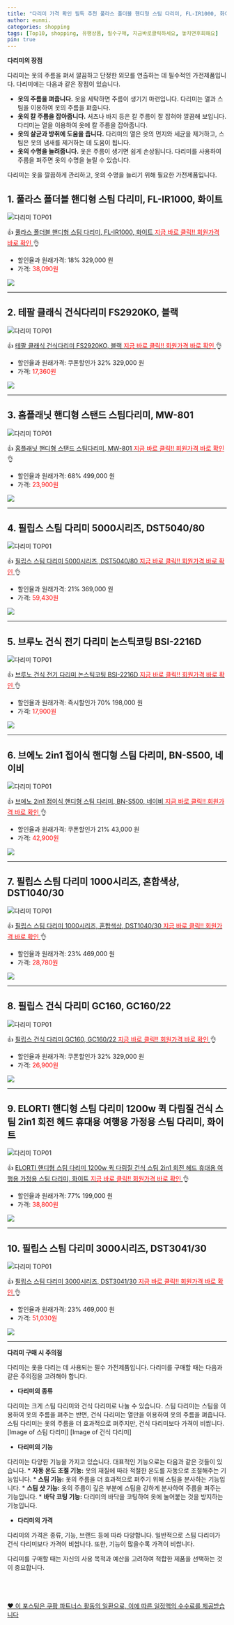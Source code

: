 ```yaml
---
title: "다리미 가격 확인 필독 추천 풀라스 폴더블 핸디형 스팀 다리미, FL-IR1000, 화이트 비교 장점 구매가이드"
author: eunmi.
categories: shopping
tags: [Top10, shopping, 유행상품, 필수구매, 지금바로클릭하세요, 놓치면후회해요]
pin: true
---
```

**다리미의 장점**

다리미는 옷의 주름을 펴서 깔끔하고 단정한 외모를 연출하는 데 필수적인 가전제품입니다. 다리미에는 다음과 같은 장점이 있습니다.

* **옷의 주름을 펴줍니다.** 옷을 세탁하면 주름이 생기기 마련입니다. 다리미는 열과 스팀을 이용하여 옷의 주름을 펴줍니다.
* **옷의 칼 주름을 잡아줍니다.** 셔츠나 바지 등은 칼 주름이 잘 잡혀야 깔끔해 보입니다. 다리미는 열을 이용하여 옷에 칼 주름을 잡아줍니다.
* **옷의 살균과 방취에 도움을 줍니다.** 다리미의 열은 옷의 먼지와 세균을 제거하고, 스팀은 옷의 냄새를 제거하는 데 도움이 됩니다.
* **옷의 수명을 늘려줍니다.** 옷은 주름이 생기면 쉽게 손상됩니다. 다리미를 사용하여 주름을 펴주면 옷의 수명을 늘릴 수 있습니다.

다리미는 옷을 깔끔하게 관리하고, 옷의 수명을 늘리기 위해 필요한 가전제품입니다.

   

## 1. 풀라스 폴더블 핸디형 스팀 다리미, FL-IR1000, 화이트

![다리미 TOP01](https://thumbnail6.coupangcdn.com/thumbnails/remote/230x230ex/image/vendor_inventory/e771/5b72c882e58d91f4e59ba44159cd761064dee1cc63f09d8a023fa856fbca.jpg)


👍 [풀라스 폴더블 핸디형 스팀 다리미, FL-IR1000, 화이트 <font color=red> 지금 바로 클릭!! 회원가격 바로 확인 </font> ](https://link.coupang.com/re/AFFSDP?lptag=AF3617701&subid=GithubCoopas&pageKey=6723836766&traceid=V0-153&itemId=15644742648&vendorItemId=83139982036) 👌 


- 할인율과 원래가격: 18%  329,000   원
- 가격: <span style='color:red'>38,090원</span>

[![](/discount_price.png)](https://link.coupang.com/re/AFFSDP?lptag=AF3617701&subid=GithubCoopas&pageKey=6723836766&traceid=V0-153&itemId=15644742648&vendorItemId=83139982036)

---


   

## 2. 테팔 클래식 건식다리미 FS2920KO, 블랙

![다리미 TOP01](https://thumbnail6.coupangcdn.com/thumbnails/remote/230x230ex/image/retail/images/2017/04/11/12/5/e1ce432c-774a-4203-ac03-fc3d43165854.jpg)


👍 [테팔 클래식 건식다리미 FS2920KO, 블랙 <font color=red> 지금 바로 클릭!! 회원가격 바로 확인 </font> ](https://link.coupang.com/re/AFFSDP?lptag=AF3617701&subid=GithubCoopas&pageKey=6843605289&traceid=V0-153&itemId=16280454249&vendorItemId=3124938690) 👌 


- 할인율과 원래가격: 쿠폰할인가 32%  329,000   원
- 가격: <span style='color:red'>17,360원</span>

[![](/discount_price.png)](https://link.coupang.com/re/AFFSDP?lptag=AF3617701&subid=GithubCoopas&pageKey=6843605289&traceid=V0-153&itemId=16280454249&vendorItemId=3124938690)

---


   

## 3. 홈플래닛 핸디형 스탠드 스팀다리미, MW-801

![다리미 TOP01](https://thumbnail6.coupangcdn.com/thumbnails/remote/230x230ex/image/retail/images/1055979437804-e0f401c0-510a-4275-bcc1-50b41e7c039c.jpg)


👍 [홈플래닛 핸디형 스탠드 스팀다리미, MW-801 <font color=red> 지금 바로 클릭!! 회원가격 바로 확인 </font> ](https://link.coupang.com/re/AFFSDP?lptag=AF3617701&subid=GithubCoopas&pageKey=310080038&traceid=V0-153&itemId=977484067&vendorItemId=5392665218) 👌 


- 할인율과 원래가격: 68%  499,000   원
- 가격: <span style='color:red'>23,900원</span>

[![](/discount_price.png)](https://link.coupang.com/re/AFFSDP?lptag=AF3617701&subid=GithubCoopas&pageKey=310080038&traceid=V0-153&itemId=977484067&vendorItemId=5392665218)

---


   

## 4. 필립스 스팀 다리미 5000시리즈, DST5040/80

![다리미 TOP01](https://thumbnail7.coupangcdn.com/thumbnails/remote/230x230ex/image/retail/images/1237187685480880-b707c146-2530-4ebb-a606-652e7bd446d6.jpg)


👍 [필립스 스팀 다리미 5000시리즈, DST5040/80 <font color=red> 지금 바로 클릭!! 회원가격 바로 확인 </font> ](https://link.coupang.com/re/AFFSDP?lptag=AF3617701&subid=GithubCoopas&pageKey=6147250608&traceid=V0-153&itemId=11838814845&vendorItemId=79112171020) 👌 


- 할인율과 원래가격: 21%  369,000   원
- 가격: <span style='color:red'>59,430원</span>

[![](/discount_price.png)](https://link.coupang.com/re/AFFSDP?lptag=AF3617701&subid=GithubCoopas&pageKey=6147250608&traceid=V0-153&itemId=11838814845&vendorItemId=79112171020)

---


   

## 5. 브루노 건식 전기 다리미 논스틱코팅 BSI-2216D

![다리미 TOP01](https://thumbnail10.coupangcdn.com/thumbnails/remote/230x230ex/image/retail/images/2351589237784834-acc63f9a-3a28-4832-bfa3-00e7cf144d73.jpg)


👍 [브루노 건식 전기 다리미 논스틱코팅 BSI-2216D <font color=red> 지금 바로 클릭!! 회원가격 바로 확인 </font> ](https://link.coupang.com/re/AFFSDP?lptag=AF3617701&subid=GithubCoopas&pageKey=6899275657&traceid=V0-153&itemId=16588372423&vendorItemId=83773510206) 👌 


- 할인율과 원래가격: 즉시할인가 70%  198,000   원
- 가격: <span style='color:red'>17,900원</span>

[![](/discount_price.png)](https://link.coupang.com/re/AFFSDP?lptag=AF3617701&subid=GithubCoopas&pageKey=6899275657&traceid=V0-153&itemId=16588372423&vendorItemId=83773510206)

---


   

## 6. 브에노 2in1 접이식 핸디형 스팀 다리미, BN-S500, 네이비

![다리미 TOP01](https://thumbnail8.coupangcdn.com/thumbnails/remote/230x230ex/image/retail/images/662997754648000-03381df7-f27d-4806-bf80-b3a497dfd928.jpg)


👍 [브에노 2in1 접이식 핸디형 스팀 다리미, BN-S500, 네이비 <font color=red> 지금 바로 클릭!! 회원가격 바로 확인 </font> ](https://link.coupang.com/re/AFFSDP?lptag=AF3617701&subid=GithubCoopas&pageKey=6997739459&traceid=V0-153&itemId=18739923124&vendorItemId=85351159378) 👌 


- 할인율과 원래가격: 쿠폰할인가 21%  43,000   원
- 가격: <span style='color:red'>42,900원</span>

[![](/discount_price.png)](https://link.coupang.com/re/AFFSDP?lptag=AF3617701&subid=GithubCoopas&pageKey=6997739459&traceid=V0-153&itemId=18739923124&vendorItemId=85351159378)

---


   

## 7. 필립스 스팀 다리미 1000시리즈, 혼합색상, DST1040/30

![다리미 TOP01](https://thumbnail10.coupangcdn.com/thumbnails/remote/230x230ex/image/retail/images/2787073572509154-1746db7e-a778-410a-a4d8-a605a2547db3.png)


👍 [필립스 스팀 다리미 1000시리즈, 혼합색상, DST1040/30 <font color=red> 지금 바로 클릭!! 회원가격 바로 확인 </font> ](https://link.coupang.com/re/AFFSDP?lptag=AF3617701&subid=GithubCoopas&pageKey=7351060844&traceid=V0-153&itemId=18916598311&vendorItemId=86043823961) 👌 


- 할인율과 원래가격: 23%  469,000   원
- 가격: <span style='color:red'>28,780원</span>

[![](/discount_price.png)](https://link.coupang.com/re/AFFSDP?lptag=AF3617701&subid=GithubCoopas&pageKey=7351060844&traceid=V0-153&itemId=18916598311&vendorItemId=86043823961)

---


   

## 8. 필립스 건식 다리미 GC160, GC160/22

![다리미 TOP01](https://thumbnail6.coupangcdn.com/thumbnails/remote/230x230ex/image/retail/images/1050298822603483-41bc4417-ff14-4327-9c30-e0988f8c1839.jpg)


👍 [필립스 건식 다리미 GC160, GC160/22 <font color=red> 지금 바로 클릭!! 회원가격 바로 확인 </font> ](https://link.coupang.com/re/AFFSDP?lptag=AF3617701&subid=GithubCoopas&pageKey=6487210688&traceid=V0-153&itemId=14226042413&vendorItemId=3006124168) 👌 


- 할인율과 원래가격: 쿠폰할인가 32%  329,000   원
- 가격: <span style='color:red'>26,900원</span>

[![](/discount_price.png)](https://link.coupang.com/re/AFFSDP?lptag=AF3617701&subid=GithubCoopas&pageKey=6487210688&traceid=V0-153&itemId=14226042413&vendorItemId=3006124168)

---


   

## 9. ELORTI 핸디형 스팀 다리미 1200w 퀵 다림질 건식 스팀 2in1 회전 헤드 휴대용 여행용 가정용 스팀 다리미, 화이트

![다리미 TOP01](https://thumbnail9.coupangcdn.com/thumbnails/remote/230x230ex/image/vendor_inventory/910a/b3f513f38f64f90b7e2c74aa49d63c638f597469d73bfce70cfc3d415409.jpg)


👍 [ELORTI 핸디형 스팀 다리미 1200w 퀵 다림질 건식 스팀 2in1 회전 헤드 휴대용 여행용 가정용 스팀 다리미, 화이트 <font color=red> 지금 바로 클릭!! 회원가격 바로 확인 </font> ](https://link.coupang.com/re/AFFSDP?lptag=AF3617701&subid=GithubCoopas&pageKey=7619816542&traceid=V0-153&itemId=20199445311&vendorItemId=87463787094) 👌 


- 할인율과 원래가격: 77%  199,000   원
- 가격: <span style='color:red'>38,800원</span>

[![](/discount_price.png)](https://link.coupang.com/re/AFFSDP?lptag=AF3617701&subid=GithubCoopas&pageKey=7619816542&traceid=V0-153&itemId=20199445311&vendorItemId=87463787094)

---


   

## 10. 필립스 스팀 다리미 3000시리즈, DST3041/30

![다리미 TOP01](https://thumbnail8.coupangcdn.com/thumbnails/remote/230x230ex/image/retail/images/2366221397082357-d192f834-d6ec-4750-931f-b5af848b8b1d.jpg)


👍 [필립스 스팀 다리미 3000시리즈, DST3041/30 <font color=red> 지금 바로 클릭!! 회원가격 바로 확인 </font> ](https://link.coupang.com/re/AFFSDP?lptag=AF3617701&subid=GithubCoopas&pageKey=6148395359&traceid=V0-153&itemId=11849995749&vendorItemId=79123293685) 👌 


- 할인율과 원래가격: 23%  469,000   원
- 가격: <span style='color:red'>51,030원</span>

[![](/discount_price.png)](https://link.coupang.com/re/AFFSDP?lptag=AF3617701&subid=GithubCoopas&pageKey=6148395359&traceid=V0-153&itemId=11849995749&vendorItemId=79123293685)

---
**다리미 구매 시 주의점**

다리미는 옷을 다리는 데 사용되는 필수 가전제품입니다. 다리미를 구매할 때는 다음과 같은 주의점을 고려해야 합니다.

* **다리미의 종류**

다리미는 크게 스팀 다리미와 건식 다리미로 나눌 수 있습니다. 스팀 다리미는 스팀을 이용하여 옷의 주름을 펴주는 반면, 건식 다리미는 열만을 이용하여 옷의 주름을 펴줍니다. 스팀 다리미는 옷의 주름을 더 효과적으로 펴주지만, 건식 다리미보다 가격이 비쌉니다.
[Image of 스팀 다리미]
[Image of 건식 다리미]

* **다리미의 기능**

다리미는 다양한 기능을 가지고 있습니다. 대표적인 기능으로는 다음과 같은 것들이 있습니다.
    * **자동 온도 조절 기능:** 옷의 재질에 따라 적절한 온도를 자동으로 조절해주는 기능입니다.
    * **스팀 기능:** 옷의 주름을 더 효과적으로 펴주기 위해 스팀을 분사하는 기능입니다.
    * **스팀 샷 기능:** 옷의 주름이 깊은 부분에 스팀을 강하게 분사하여 주름을 펴주는 기능입니다.
    * **바닥 코팅 기능:** 다리미의 바닥을 코팅하여 옷에 눌어붙는 것을 방지하는 기능입니다.

* **다리미의 가격**

다리미의 가격은 종류, 기능, 브랜드 등에 따라 다양합니다. 일반적으로 스팀 다리미가 건식 다리미보다 가격이 비쌉니다. 또한, 기능이 많을수록 가격이 비쌉니다.

다리미를 구매할 때는 자신의 사용 목적과 예산을 고려하여 적합한 제품을 선택하는 것이 중요합니다.<br><br><br><br><br> [ ❤  이 포스팅은 쿠팡 파트너스 활동의 일환으로, 이에 따른 일정액의 수수료를 제공받습니다](https://link.coupang.com/a/bcEFyh)